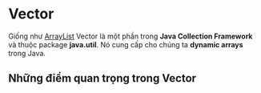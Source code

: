 # Vector
Giống như [ArrayList](https://github.com/nguyenvantra/Java-Collection-Tutorial/blob/master/step1-arraylist.md) Vector là một phần trong **Java Collection Framework** và thuộc package **java.util**. Nó cung cấp cho chúng ta **dynamic arrays** trong Java.

## Những điểm quan trọng trong Vector